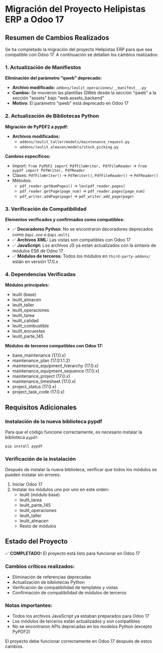 # Migración del Proyecto Helipistas ERP a Odoo 17

## Resumen de Cambios Realizados

Se ha completado la migración del proyecto Helipistas ERP para que sea compatible con Odoo 17. A continuación se detallan los cambios realizados:

### 1. Actualización de Manifiestos

**Eliminación del parámetro "qweb" deprecado:**
- **Archivo modificado:** `addons/leulit_operaciones/__manifest__.py`
- **Cambio:** Se movieron las plantillas QWeb desde la sección "qweb" a la sección "assets" bajo "web.assets_backend"
- **Motivo:** El parámetro "qweb" está deprecado en Odoo 17

### 2. Actualización de Bibliotecas Python

**Migración de PyPDF2 a pypdf:**
- **Archivos modificados:**
  - `addons/leulit_taller/models/maintenance_request.py`
  - `addons/leulit_almacen/models/stock_picking.py`

**Cambios específicos:**
- Import: `from PyPDF2 import PdfFileWriter, PdfFileReader` → `from pypdf import PdfWriter, PdfReader`
- Clases: `PdfFileWriter()` → `PdfWriter()`, `PdfFileReader()` → `PdfReader()`
- Métodos:
  - `pdf_reader.getNumPages()` → `len(pdf_reader.pages)`
  - `pdf_reader.getPage(page_num)` → `pdf_reader.pages[page_num]`
  - `pdf_writer.addPage(page)` → `pdf_writer.add_page(page)`

### 3. Verificación de Compatibilidad

**Elementos verificados y confirmados como compatibles:**
- ✅ **Decoradores Python:** No se encontraron decoradores deprecados como `@api.one` o `@api.multi`
- ✅ **Archivos XML:** Las vistas son compatibles con Odoo 17
- ✅ **JavaScript:** Los archivos JS ya están actualizados con la sintaxis de módulos ES6 de Odoo 17
- ✅ **Módulos de terceros:** Todos los módulos en `third-party-addons/` están en versión 17.0.x

### 4. Dependencias Verificadas

**Módulos principales:**
- leulit (base)
- leulit_almacen
- leulit_taller
- leulit_operaciones
- leulit_tarea
- leulit_calidad
- leulit_combustible
- leulit_encuestas
- leulit_parte_145

**Módulos de terceros compatibles con Odoo 17:**
- base_maintenance (17.0.x)
- maintenance_plan (17.0.1.1.2)
- maintenance_equipment_hierarchy (17.0.x)
- maintenance_equipment_sequence (17.0.x)
- maintenance_project (17.0.x)
- maintenance_timesheet (17.0.x)
- project_status (17.0.x)
- project_task_code (17.0.x)

## Requisitos Adicionales

### Instalación de la nueva biblioteca pypdf

Para que el código funcione correctamente, es necesario instalar la biblioteca `pypdf`:

```bash
pip install pypdf
```

### Verificación de la instalación

Después de instalar la nueva biblioteca, verificar que todos los módulos se pueden instalar sin errores:

1. Iniciar Odoo 17
2. Instalar los módulos uno por uno en este orden:
   - leulit (módulo base)
   - leulit_tarea
   - leulit_parte_145
   - leulit_operaciones
   - leulit_taller
   - leulit_almacen
   - Resto de módulos

## Estado del Proyecto

✅ **COMPLETADO:** El proyecto está listo para funcionar en Odoo 17

### Cambios críticos realizados:
- Eliminación de referencias deprecadas
- Actualización de bibliotecas Python
- Verificación de compatibilidad de templates y vistas
- Confirmación de compatibilidad de módulos de terceros

### Notas importantes:
- Todos los archivos JavaScript ya estaban preparados para Odoo 17
- Los módulos de terceros están actualizados y son compatibles
- No se encontraron APIs deprecadas en los modelos Python (excepto PyPDF2)

El proyecto debe funcionar correctamente en Odoo 17 después de estos cambios.